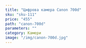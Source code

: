 ```yaml
---
title: "Цифрова камера Canon 700d"
sku: "sku-111"
price: "455"
path: "canon-700d"
parameters: ""
category: Камери
image: "/img/canon-700d.jpg"
---
```

